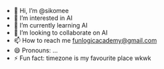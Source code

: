 - 👋 Hi, I’m @sikomee
- 👀 I’m interested in AI
- 🌱 I’m currently learning AI
- 💞️ I’m looking to collaborate on AI
- 📫 How to reach me funlogicacademy@gmail.com
- 😄 Pronouns: ...
- ⚡ Fun fact: timezone is my favourite place wkwk

<!---
sikomee/sikomee is a ✨ special ✨ repository because its `README.md` (this file) appears on your GitHub profile.
You can click the Preview link to take a look at your changes.
--->
